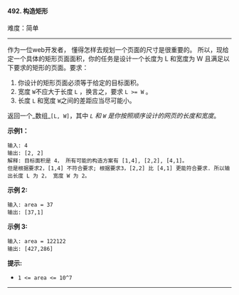 #### 492. 构造矩形

难度：简单

---

作为一位web开发者， 懂得怎样去规划一个页面的尺寸是很重要的。 所以，现给定一个具体的矩形页面面积，你的任务是设计一个长度为 L
和宽度为 W 且满足以下要求的矩形的页面。要求：

1. 你设计的矩形页面必须等于给定的目标面积。
2. 宽度 `W`不应大于长度 `L` ，换言之，要求 `L >= W` 。
3. 长度 `L` 和宽度 `W`之间的差距应当尽可能小。

返回一个_数组_`[L, W]`，其中 _`L` 和 `W` 是你按照顺序设计的网页的长度和宽度_。  

**示例1：**

```
输入: 4
输出: [2, 2]
解释: 目标面积是 4， 所有可能的构造方案有 [1,4], [2,2], [4,1]。
但是根据要求2，[1,4] 不符合要求; 根据要求3，[2,2] 比 [4,1] 更能符合要求. 所以输出长度 L 为 2， 宽度 W 为 2。
```

**示例 2:**

```
输入: area = 37
输出: [37,1]
```

**示例 3:**

```
输入: area = 122122
输出: [427,286]
```

**提示:**

* `1 <= area <= 10^7`

---

```Java
```